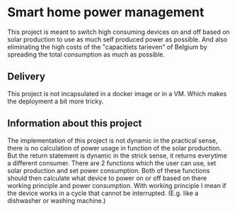 # Smart home power management
This project is meant to switch high consuming devices on and off based on solar production to use as much self produced power as possible. And also eliminating the high costs of the "capacitiets tarieven" of Belgium by spreading the total consumption as much as possible.

## Delivery
This project is not incapsulated in a docker image or in a VM. Which makes the deployment a bit more tricky.

## Information about this project
The implementation of this project is not dynamic in the practical sense, there is no calculation of power usage in function of the solar production. But the return statement is dynamic in the strick sense, it returns everytime a different consumer. There are 2 functions which the user can use, set solar production and set power consumption. Both of these functions should then calculate what device to power on or off based on there working principle and power consumption. With working principle I mean if the device works in a cycle that cannot be interrupted. (E.g. like a dishwasher or washing machine.)